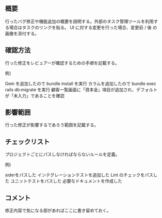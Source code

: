 ## 概要
行ったバグ修正や機能追加の概要を説明する。外部のタスク管理ツールを利用する場合はタスクのリンクを貼る。 UI に対する変更を行った場合、変更前 / 後 の画像を添付する。

## 確認方法
行った修正をレビュアーが確認するための手順を記載する。

例）

Gem を追加したので bundle install を実行
カラムを追加したので bundle exec rails db:migrate を実行
顧客一覧画面に「資本金」項目が追加され、デフォルトが「未入力」であることを確認

## 影響範囲
行った修正が影響するであろう範囲を記載する。

## チェックリスト
プロジェクトごとにパスしなければならないルールを定義。

例)

 siderをパスした
 インテグレーションテストを追加した
 Lint のチェックをパスした
 ユニットテストをパスした
 必要なドキュメントを作成した

## コメント
修正内容で気になる部があればここに書き留めておく。
